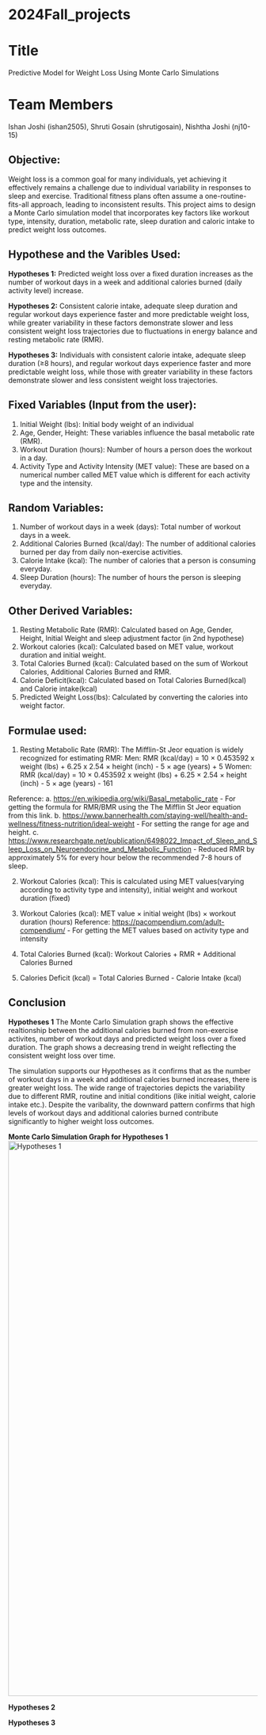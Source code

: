 # 2024Fall_projects

# Title
Predictive Model for Weight Loss Using Monte Carlo Simulations

# Team Members
Ishan Joshi (ishan2505), Shruti Gosain (shrutigosain), Nishtha Joshi (nj10-15)

## Objective:
Weight loss is a common goal for many individuals, yet achieving it effectively remains a challenge due to individual variability in responses to sleep and exercise. Traditional fitness plans often assume a one-routine-fits-all approach, leading to inconsistent results. This project aims to design a Monte Carlo simulation model that incorporates key factors like workout type, intensity, duration, metabolic rate, sleep duration and caloric intake to predict weight loss outcomes. 

## Hypothese and the Varibles Used:
**Hypotheses 1:** Predicted weight loss over a fixed duration increases as the number of workout days in a week and additional calories burned (daily activity level) increase.

**Hypotheses 2:** Consistent calorie intake, adequate sleep duration and regular workout days experience faster and more predictable weight loss, while greater variability in these factors demonstrate slower and less consistent weight loss trajectories due to fluctuations in energy balance and resting metabolic rate (RMR).

**Hypotheses 3:** Individuals with consistent calorie intake, adequate sleep duration (≥8 hours), and regular workout days experience faster and more predictable weight loss, while those with greater variability in these factors demonstrate slower and less consistent weight loss trajectories.

## Fixed Variables (Input from the user):
1. Initial Weight (lbs): Initial body weight of an individual
2. Age, Gender, Height: These variables influence the basal metabolic rate (RMR).
3. Workout Duration (hours): Number of hours a person does the workout in a day.
4. Activity Type and Activity Intensity (MET value): These are based on a numerical number called MET value which is different for each activity type and the intensity.

## Random Variables:
1. Number of workout days in a week (days): Total number of workout days in a week.
2. Additional Calories Burned (kcal/day): The number of additional calories burned per day from daily non-exercise activities.
3. Calorie Intake (kcal): The number of calories that a person is consuming everyday.
4. Sleep Duration (hours): The number of hours the person is sleeping everyday.

## Other Derived Variables:
1. Resting Metabolic Rate (RMR): Calculated based on Age, Gender, Height, Initial Weight and sleep adjustment factor (in 2nd hypothese)
2. Workout calories (kcal): Calculated based on MET value, workout duration and initial weight.
3. Total Calories Burned (kcal): Calculated based on the sum of Workout Calories, Additional Calories Burned and RMR.
4. Calorie Deficit(kcal): Calculated based on Total Calories Burned(kcal) and Calorie intake(kcal)
5. Predicted Weight Loss(lbs): Calculated by converting the calories into weight factor.

## Formulae used:
1. Resting Metabolic Rate (RMR): The Mifflin-St Jeor equation is widely recognized for estimating RMR:
   Men: RMR (kcal/day) = 10 × 0.453592 x weight (lbs) + 6.25 x 2.54 × height (inch) - 5 × age (years) + 5
   Women: RMR (kcal/day) = 10 × 0.453592 x weight (lbs) + 6.25 × 2.54 × height (inch) - 5 × age (years) - 161

Reference:
a. https://en.wikipedia.org/wiki/Basal_metabolic_rate - For getting the formula for RMR/BMR using the The Mifflin St Jeor equation from this link.
b. https://www.bannerhealth.com/staying-well/health-and-wellness/fitness-nutrition/ideal-weight - For setting the range for age and height.
c. https://www.researchgate.net/publication/6498022_Impact_of_Sleep_and_Sleep_Loss_on_Neuroendocrine_and_Metabolic_Function - Reduced RMR by approximately 5% for every hour below the recommended 7-8 hours of sleep.

2. Workout Calories (kcal): This is calculated using MET values(varying according to activity type and intensity), initial weight and workout duration (fixed)

3. Workout Calories (kcal): MET value × initial weight (lbs) × workout duration (hours)
Reference: https://pacompendium.com/adult-compendium/ - For getting the MET values based on activity type and intensity

4. Total Calories Burned (kcal): Workout Calories + RMR + Additional Calories Burned

5. Calories Deficit (kcal) = Total Calories Burned - Calorie Intake (kcal)

## Conclusion

**Hypotheses 1**
The Monte Carlo Simulation graph shows the effective realtionship between the additional calories burned from non-exercise activites, number of workout days and predicted weight loss over a fixed duration. The graph shows a decreasing trend in weight reflecting the consistent weight loss over time.

The simulation supports our Hypotheses as it confirms that as the number of workout days in a week and additional calories burned increases, there is greater weight loss. The wide range of trajectories depicts the variability due to different RMR, routine and initial conditions (like initial weight, calorie intake etc.). Despite the varibality, the downward pattern confirms that high levels of workout days and additional calories burned contribute significantly to higher weight loss outcomes.

**Monte Carlo Simulation Graph for Hypotheses 1**
<img width="1121" alt="Hypotheses 1" src="https://github.com/user-attachments/assets/04c2f419-1ab7-4e1f-9937-14bb0cf6f546">

**Hypotheses 2**


**Hypotheses 3**

